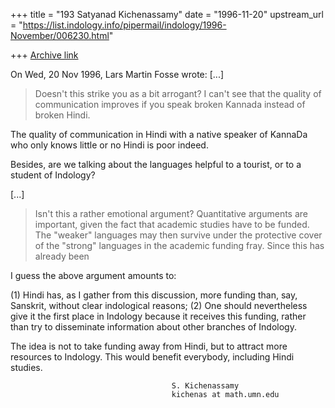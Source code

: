 +++
title = "193 Satyanad Kichenassamy"
date = "1996-11-20"
upstream_url = "https://list.indology.info/pipermail/indology/1996-November/006230.html"

+++
[Archive link](https://list.indology.info/pipermail/indology/1996-November/006230.html)



On Wed, 20 Nov 1996, Lars Martin Fosse wrote:
[...]
> 
> Doesn't this strike you as a bit arrogant? I can't see that the quality of
> communication improves if you speak broken Kannada instead of broken Hindi.

The quality of communication in Hindi with a native speaker of KannaDa who
only knows little or no Hindi is poor indeed.

Besides, are we talking about the languages helpful to a tourist, or to a
student of Indology?

[...]
> 
> Isn't this a rather emotional argument? Quantitative arguments are
> important, given the fact that academic studies have to be funded. The
> "weaker" languages may then survive under the protective cover of the
> "strong" languages in the academic funding fray. Since this has already been

I guess the above argument amounts to:

 (1)  Hindi has, as I gather from this discussion, more funding than, say,
         Sanskrit, without clear indological reasons;
 (2)  One should nevertheless give it the first place in Indology because
         it receives this funding, rather than try to disseminate 
         information about other branches of Indology. 

The idea is not to take funding away from Hindi, but to attract more
resources to Indology. This would benefit everybody, including Hindi
studies. 


                                        S. Kichenassamy
                                        kichenas at math.umn.edu







